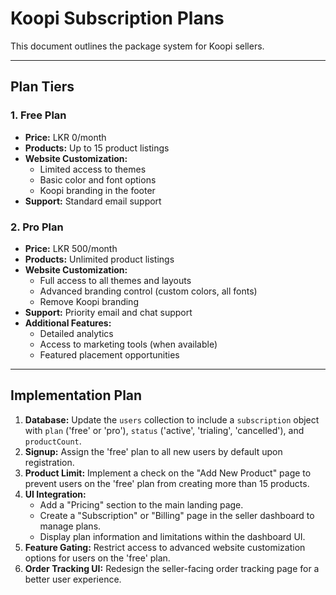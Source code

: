 # Koopi Subscription Plans

This document outlines the package system for Koopi sellers.

---

## Plan Tiers

### 1. Free Plan

- **Price:** LKR 0/month
- **Products:** Up to 15 product listings
- **Website Customization:**
  - Limited access to themes
  - Basic color and font options
  - Koopi branding in the footer
- **Support:** Standard email support

### 2. Pro Plan

- **Price:** LKR 500/month
- **Products:** Unlimited product listings
- **Website Customization:**
  - Full access to all themes and layouts
  - Advanced branding control (custom colors, all fonts)
  - Remove Koopi branding
- **Support:** Priority email and chat support
- **Additional Features:**
  - Detailed analytics
  - Access to marketing tools (when available)
  - Featured placement opportunities

---

## Implementation Plan

1.  **Database:** Update the `users` collection to include a `subscription` object with `plan` ('free' or 'pro'), `status` ('active', 'trialing', 'cancelled'), and `productCount`.
2.  **Signup:** Assign the 'free' plan to all new users by default upon registration.
3.  **Product Limit:** Implement a check on the "Add New Product" page to prevent users on the 'free' plan from creating more than 15 products.
4.  **UI Integration:**
    -   Add a "Pricing" section to the main landing page.
    -   Create a "Subscription" or "Billing" page in the seller dashboard to manage plans.
    -   Display plan information and limitations within the dashboard UI.
5.  **Feature Gating:** Restrict access to advanced website customization options for users on the 'free' plan.
6.  **Order Tracking UI:** Redesign the seller-facing order tracking page for a better user experience.